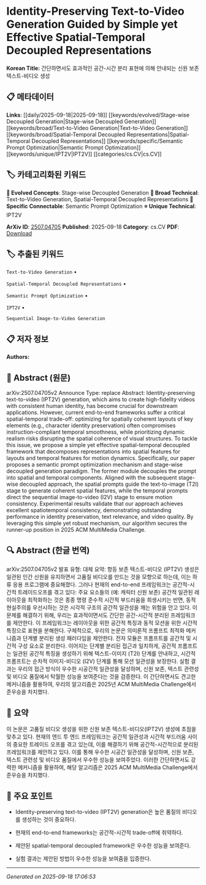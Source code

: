 
# Identity-Preserving Text-to-Video Generation Guided by Simple yet Effective Spatial-Temporal Decoupled Representations

**Korean Title:** 간단하면서도 효과적인 공간-시간 분리 표현에 의해 안내되는 신원 보존 텍스트-비디오 생성

## 📋 메타데이터

**Links**: [[daily/2025-09-18|2025-09-18]] [[keywords/evolved/Stage-wise Decoupled Generation|Stage-wise Decoupled Generation]] [[keywords/broad/Text-to-Video Generation|Text-to-Video Generation]] [[keywords/broad/Spatial-Temporal Decoupled Representations|Spatial-Temporal Decoupled Representations]] [[keywords/specific/Semantic Prompt Optimization|Semantic Prompt Optimization]] [[keywords/unique/IPT2V|IPT2V]] [[categories/cs.CV|cs.CV]]

## 🏷️ 카테고리화된 키워드
**🚀 Evolved Concepts**: Stage-wise Decoupled Generation
**🔬 Broad Technical**: Text-to-Video Generation, Spatial-Temporal Decoupled Representations
**🔗 Specific Connectable**: Semantic Prompt Optimization
**⭐ Unique Technical**: IPT2V

**ArXiv ID**: [2507.04705](https://arxiv.org/abs/2507.04705)
**Published**: 2025-09-18
**Category**: cs.CV
**PDF**: [Download](https://arxiv.org/pdf/2507.04705.pdf)


## 🏷️ 추출된 키워드



`Text-to-Video Generation` • 

`Spatial-Temporal Decoupled Representations` • 

`Semantic Prompt Optimization` • 

`IPT2V` • 

`Sequential Image-to-Video Generation`



## 📋 저자 정보

**Authors:** 

## 📄 Abstract (원문)

arXiv:2507.04705v2 Announce Type: replace 
Abstract: Identity-preserving text-to-video (IPT2V) generation, which aims to create high-fidelity videos with consistent human identity, has become crucial for downstream applications. However, current end-to-end frameworks suffer a critical spatial-temporal trade-off: optimizing for spatially coherent layouts of key elements (e.g., character identity preservation) often compromises instruction-compliant temporal smoothness, while prioritizing dynamic realism risks disrupting the spatial coherence of visual structures. To tackle this issue, we propose a simple yet effective spatial-temporal decoupled framework that decomposes representations into spatial features for layouts and temporal features for motion dynamics. Specifically, our paper proposes a semantic prompt optimization mechanism and stage-wise decoupled generation paradigm. The former module decouples the prompt into spatial and temporal components. Aligned with the subsequent stage-wise decoupled approach, the spatial prompts guide the text-to-image (T2I) stage to generate coherent spatial features, while the temporal prompts direct the sequential image-to-video (I2V) stage to ensure motion consistency. Experimental results validate that our approach achieves excellent spatiotemporal consistency, demonstrating outstanding performance in identity preservation, text relevance, and video quality. By leveraging this simple yet robust mechanism, our algorithm secures the runner-up position in 2025 ACM MultiMedia Challenge.

## 🔍 Abstract (한글 번역)

arXiv:2507.04705v2 발표 유형: 대체
요약: 항등 보존 텍스트-비디오 (IPT2V) 생성은 일관된 인간 신원을 유지하면서 고품질 비디오를 만드는 것을 모향으로 하는데, 이는 하류 응용 프로그램에 중요해졌다. 그러나 현재의 end-to-end 프레임워크는 공간적-시간적 트레이드오프를 겪고 있다: 주요 요소들의 (예: 캐릭터 신원 보존) 공간적 일관된 레이아웃을 최적화하는 것은 종종 명령 준수적 시간적 부드러움을 희생시키는 반면, 동적 현실주의를 우선시하는 것은 시각적 구조의 공간적 일관성을 깨는 위험을 안고 있다. 이 문제를 해결하기 위해, 우리는 효과적이면서도 간단한 공간-시간적 분리된 프레임워크를 제안한다. 이 프레임워크는 레이아웃을 위한 공간적 특징과 동적 모션을 위한 시간적 특징으로 표현을 분해한다. 구체적으로, 우리의 논문은 의미론적 프롬프트 최적화 메커니즘과 단계별 분리된 생성 패러다임을 제안한다. 전자 모듈은 프롬프트를 공간적 및 시간적 구성 요소로 분리한다. 이어지는 단계별 분리된 접근과 일치하게, 공간적 프롬프트는 일관된 공간적 특징을 생성하기 위해 텍스트-이미지 (T2I) 단계를 안내하고, 시간적 프롬프트는 순차적 이미지-비디오 (I2V) 단계를 통해 모션 일관성을 보장한다. 실험 결과는 우리의 접근 방식이 우수한 시공간적 일관성을 달성하며, 신원 보존, 텍스트 관련성 및 비디오 품질에서 탁월한 성능을 보여준다는 것을 검증한다. 이 간단하면서도 견고한 메커니즘을 활용하여, 우리의 알고리즘은 2025년 ACM MultiMedia Challenge에서 준우승을 차지했다.

## 📝 요약

이 논문은 고품질 비디오 생성을 위한 신원 보존 텍스트-비디오(IPT2V) 생성에 초점을 맞추고 있다. 현재의 엔드 투 엔드 프레임워크는 공간적 일관성과 시간적 부드러움 사이의 중요한 트레이드 오프를 겪고 있는데, 이를 해결하기 위해 공간적-시간적으로 분리된 프레임워크를 제안하고 있다. 이를 통해 우수한 시공간 일관성을 달성하며, 신원 보존, 텍스트 관련성 및 비디오 품질에서 우수한 성능을 보여주었다. 이러한 간단하면서도 강력한 메커니즘을 활용하여, 해당 알고리즘은 2025 ACM MultiMedia Challenge에서 준우승을 차지했다.

## 🎯 주요 포인트


- Identity-preserving text-to-video (IPT2V) generation은 높은 품질의 비디오를 생성하는 것이 중요하다.

- 현재의 end-to-end frameworks는 공간적-시간적 trade-off에 취약하다.

- 제안된 spatial-temporal decoupled framework은 우수한 성능을 보여준다.

- 실험 결과는 제안된 방법이 우수한 성능을 보여줌을 입증한다.


---

*Generated on 2025-09-18 17:06:53*